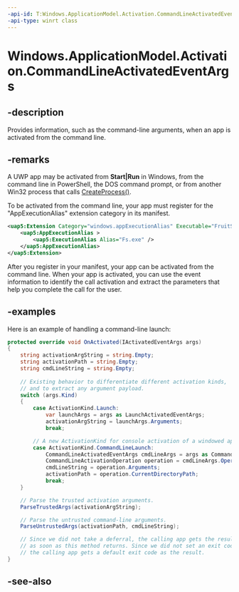 ```yaml
---
-api-id: T:Windows.ApplicationModel.Activation.CommandLineActivatedEventArgs
-api-type: winrt class
---
```


<!-- Class syntax.
public class CommandLineActivatedEventArgs : IActivatedEventArgs, IActivatedEventArgsWithUser, ICommandLineActivatedEventArgs
-->

# Windows.ApplicationModel.Activation.CommandLineActivatedEventArgs

## -description
Provides information, such as the command-line arguments, when an app is activated from the command line.

## -remarks
A UWP app may be activated from **Start|Run** in Windows, from the command line in PowerShell, the DOS command prompt, or from another Win32 process that calls [CreateProcess()](https://msdn.microsoft.com/library/windows/desktop/ms682425.aspx).

To be activated from the command line, your app must register for the "AppExecutionAlias" extension category in its manifest.

```xml
<uap5:Extension Category="windows.appExecutionAlias" Executable="FruitSalad.exe" EntryPoint="Windows.FruitSalad.Bananas.App">
    <uap5:AppExecutionAlias >
        <uap5:ExecutionAlias Alias="Fs.exe" />
    </uap5:AppExecutionAlias>
</uap5:Extension>
```
After you register in your manifest, your app can be activated from the command line. When your app is activated, you can use the event information to identify the call activation and extract the parameters that help you complete the call for the user.

## -examples
Here is an example of handling a command-line launch:

```csharp
protected override void OnActivated(IActivatedEventArgs args)
{
    string activationArgString = string.Empty;
    string activationPath = string.Empty;
    string cmdLineString = string.Empty;
    
    // Existing behavior to differentiate different activation kinds,
    // and to extract any argument payload.
    switch (args.Kind)
    {
        case ActivationKind.Launch:
            var launchArgs = args as LaunchActivatedEventArgs;
            activationArgString = launchArgs.Arguments;
            break;

        // A new ActivationKind for console activation of a windowed app.
        case ActivationKind.CommandLineLaunch:
            CommandLineActivatedEventArgs cmdLineArgs = args as CommandLineActivatedEventArgs;
            CommandLineActivationOperation operation = cmdLineArgs.Operation;
            cmdLineString = operation.Arguments;
            activationPath = operation.CurrentDirectoryPath;
            break;
    }

    // Parse the trusted activation arguments.
    ParseTrustedArgs(activationArgString);

    // Parse the untrusted command-line arguments.
    ParseUntrustedArgs(activationPath, cmdLineString);

    // Since we did not take a deferral, the calling app gets the result
    // as soon as this method returns. Since we did not set an exit code,
    // the calling app gets a default exit code as the result.
}    
```

## -see-also
